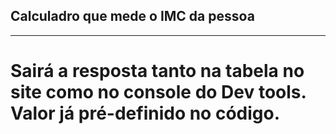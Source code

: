 ## Calculadro que mede o IMC da pessoa
---
# Sairá a resposta tanto na tabela no site como no console do Dev tools. Valor já pré-definido no código.
